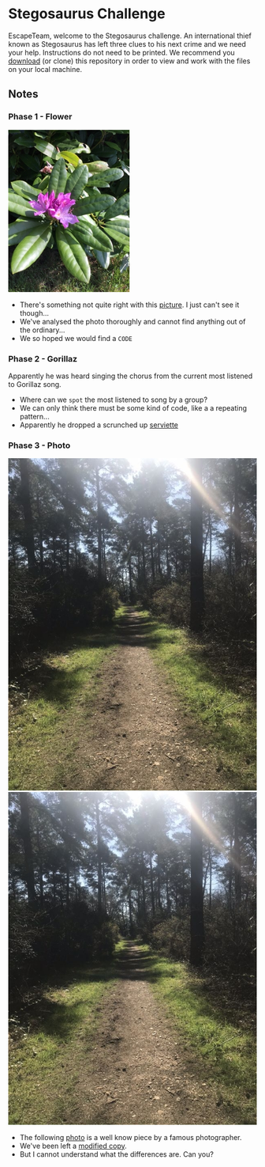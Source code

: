 # Stegosaurus Challenge

EscapeTeam, welcome to the Stegosaurus challenge. An international thief known as Stegosaurus has left three clues to his next crime and we need your help. Instructions do not need to be printed. 
We recommend you [download](https://github.com/kcighon/escapeteam_stegosaurus/archive/master.zip) (or clone) this repository in order to view and work with the files on your local machine.

## Notes
### Phase 1 - Flower
![picture](Phase1/flower.jpg)
* There's something not quite right with this [picture](Phase1/flower.jpg). I just can't see it though... 
* We've analysed the photo thoroughly and cannot find anything out of the ordinary...
* We so hoped we would find a `CODE`


### Phase 2 - Gorillaz
Apparently he was heard singing the chorus from the current most listened to Gorillaz song. 
* Where can we `spot` the most listened to song by a group? 
* We can only think there must be some kind of code, like a a repeating pattern...
* Apparently he dropped a scrunched up [serviette](Phase2/paper.jpg)


### Phase 3 - Photo
![photo](Phase3/original.jpg) ![modified copy](Phase3/modified.jpg)
* The following [photo](Phase3/original.jpg) is a well know piece by a famous photographer. 
* We've been left a [modified copy](Phase3/modified.jpg). 
* But I cannot understand what the differences are. Can you?
